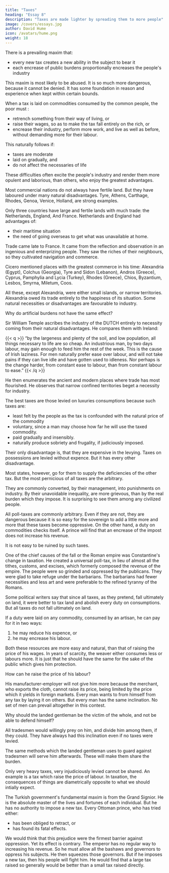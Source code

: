 ```yaml
---
title: "Taxes"
heading: "Essay 8"
description: "Taxes are made lighter by spreading them to more people"
image: /covers/essays.jpg
author: David Hume
icon: /avatars/hume.png
weight: 18
---
```



There is a prevailing maxim that:
- every new tax creates a new ability in the subject to bear it
- each encrease of public burdens proportionally encreases the people's industry

This maxim is most likely to be abused. It is so much more dangerous, because it cannot be denied. It has some foundation in reason and experience when kept within certain bounds.

When a tax is laid on commodities consumed by the common people, the poor must :
- retrench something from their way of living, or
- raise their wages, so as to make the tax fall entirely on the rich, or
- encrease their industry, perform more work, and live as well as before, without demanding more for their labour.

This naturally follows if:
- taxes are moderate
- laid on gradually, and
- do not affect the necessaries of life

These difficulties often excite the people's industry and render them more opulent and laborious, than others, who enjoy the greatest advantages.

Most commercial nations do not always have fertile land. But they have laboured under many natural disadvantages. Tyre, Athens, Carthage, Rhodes, Genoa, Venice, Holland, are strong examples.

Only three countries have large and fertile lands with much trade: the Netherlands, England, And France. Netherlands and England had advantages of:
- their maritime situation
- the need of going overseas to get what was unavailable at home.

Trade came late to France. It came from the reflection and observation in an ingenious and enterprizing people. They saw the riches of their neighbours, so they cultivated navigation and commerce.

Cicero mentioned places with the greatest commerce in his time: Alexandria (Egypt), Colchus (Georgia), Tyre and Sidon (Lebanon), Andros (Greece), Cyprus, Pamphylia and Lycia (Turkey), Rhodes (Greece), Chios, Byzantium, Lesbos, Smyrna, Miletum, Coos.

All these, except Alexandria, were either small islands, or narrow territories. Alexandria owed its trade entirely to the happiness of its situation. Some natural necessities or disadvantages are favourable to industry.

Why do artificial burdens not have the same effect?

Sir William Temple ascribes the industry of the DUTCH entirely to necessity coming from their natural disadvantages. He compares them with Ireland:


{{< q >}}
“by the largeness and plenty of the soil, and low population, all things necessary to life are so cheap. An industrious man, by two days labour, may gain enough to feed him the rest of the week. This is the cause of Irish laziness. For men naturally prefer ease over labour, and will not take pains if they can live idle and have gotten used to idleness. <!-- though when, by necessity, they have been inured to it, they cannot leave it, being grown a custom necessary to their health, and to their very entertainment. --> Nor perhaps is the change harder, from constant ease to labour, than from constant labour to ease.”
{{< /q >}}


He then enumerates the ancient and modern places where trade has most flourished. He observes that narrow confined territories beget a necessity for industry.

The best taxes are those levied on luxuries consumptions because such taxes are:
- least felt by the people as the tax is confounded with the natural price of the commodity
- voluntary, since a man may choose how far he will use the taxed commodity.
- paid gradually and insensibly.
- naturally produce sobriety and frugality, if judiciously imposed.

Their only disadvantage is, that they are expensive in the levying. Taxes on possessions are levied without expence. But it has every other disadvantage.

Most states, however, go for them to supply the deficiencies of the other tax.
But the most pernicious of all taxes are the arbitrary.

They are commonly converted, by their management, into punishments on industry. By their unavoidable inequality, are more grievous, than by the real burden which they impose. It is surprising to see them among any civilized people.

All poll-taxes are commonly arbitrary. Even if they are not, they are dangerous because it is so easy for the sovereign to add a little more and more that these taxes become oppressive. On the other hand, a duty on commodities checks itself. A prince will find that an encrease of the impost does not increase his revenue.

It is not easy to be ruined by such taxes. 

One of the chief causes of the fall or the Roman empire was Constantine's change in taxation. He created a universal poll-tax, in lieu of almost all the tithes, customs, and excises, which formerly composed the revenue of the empire. The people were so grinded and oppressed by the publicans. They were glad to take refuge under the barbarians. The barbarians had fewer necessities and less art and were preferable to the refined tyranny of the Romans.

Some political writers say that since all taxes, as they pretend, fall ultimately on land, it were better to tax land and abolish every duty on consumptions. But all taxes do not fall ultimately on land.

If a duty were laid on any commodity, consumed by an artisan, he can pay for it in two ways:
1. he may reduce his expence, or
2. he may encrease his labour.

Both these resources are more easy and natural, than that of raising the price of his wages. In years of scarcity, the weaver either consumes less or labours more. It is just that he should have the same for the sake of the public which gives him protection.

How can he raise the price of his labour?

His manufacturer-employer will not give him more because the merchant, who exports the cloth, cannot raise its price, being limited by the price which it yields in foreign markets. Every man wants to from himself from any tax by laying it on others. But every man has the same inclination. No set of men can prevail altogether in this contest.

Why should the landed gentleman be the victim of the whole, and not be able to defend himself?

All tradesmen would willingly prey on him, and divide him among them, if they could. They have always had this inclination even if no taxes were levied.

The same methods which the landed gentleman uses to guard against tradesmen will serve him afterwards. These will make them share the burden.

Only very heavy taxes, very injudiciously levied cannot be shared. An example is a tax which raise the price of labour. In taxation, the consequences of things are diametrically opposite to what we should intially expect.

The Turkish government's fundamental maxim is from the Grand Signior. He is the absolute master of the lives and fortunes of each individual. But he has no authority to impose a new tax. Every Ottoman prince, who has tried either:
- has been obliged to retract, or
- has found its fatal effects.

We would think that this prejudice were the firmest barrier against oppression. Yet its effect is contrary. The emperor has no regular way to increasing his revenue. So he must allow all the bashaws and governors to oppress his subjects. He then squeezes those governors. But if he imposes a new tax, then his people will fight him. He would find that a large tax raised so generally would be better than a small tax raised directly.